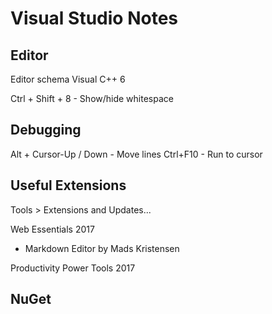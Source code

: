 # Visual Studio Notes

## Editor

Editor schema Visual C++ 6

Ctrl + Shift + 8 - Show/hide whitespace

## Debugging

Alt + Cursor-Up / Down - Move lines
Ctrl+F10 - Run to cursor

## Useful Extensions

Tools > Extensions and Updates...

Web Essentials 2017
- Markdown Editor by Mads Kristensen

Productivity Power Tools 2017

## NuGet
